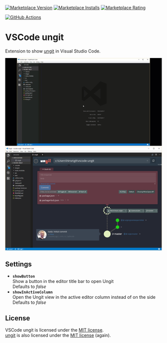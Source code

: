 [![Marketplace Version](https://vsmarketplacebadges.dev/version-short/Hirse.vscode-ungit.svg)](https://marketplace.visualstudio.com/items?itemName=Hirse.vscode-ungit)
[![Marketplace Installs](https://vsmarketplacebadges.dev/installs-short/Hirse.vscode-ungit.svg)](https://marketplace.visualstudio.com/items?itemName=Hirse.vscode-ungit)
[![Marketplace Rating](https://vsmarketplacebadges.dev/rating-short/Hirse.vscode-ungit.svg)](https://marketplace.visualstudio.com/items?itemName=Hirse.vscode-ungit#review-details)

[![GitHub Actions](https://github.com/Hirse/vscode-ungit/actions/workflows/main.yml/badge.svg)](https://github.com/Hirse/vscode-ungit/actions/workflows/main.yml)

# VSCode ungit
Extension to show [ungit][ungit] in Visual Studio Code.

![Ungit in VSCode as gif](https://raw.githubusercontent.com/Hirse/vscode-ungit/master/screenshots/ungit.gif)
![Ungit in VSCode](https://raw.githubusercontent.com/Hirse/vscode-ungit/master/screenshots/ungit.png)

## Settings
-   **`showButton`**  
    Show a button in the editor title bar to open Ungit  
    Defaults to _false_
-   **`showInActiveColumn`**  
    Open the Ungit view in the active editor column instead of on the side  
    Defaults to _false_

## License
VSCode ungit is licensed under the [MIT license][MIT].  
[ungit][ungit] is also licensed under the [MIT license][MIT] (again).


[MIT]: http://opensource.org/licenses/MIT
[ungit]: https://github.com/FredrikNoren/ungit
